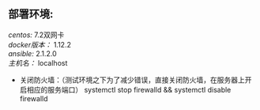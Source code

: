 ## 部署环境:  
_centos:_ 7.2双网卡  
_docker版本：_ 1.12.2  
_ansible:_ 2.1.2.0   
_主机名：_ localhost

* 关闭防火墙：（测试环境之下为了减少错误，直接关闭防火墙，在服务器上开启相应的服务端口）
    systemctl stop firewalld && systemctl disable firewalld


